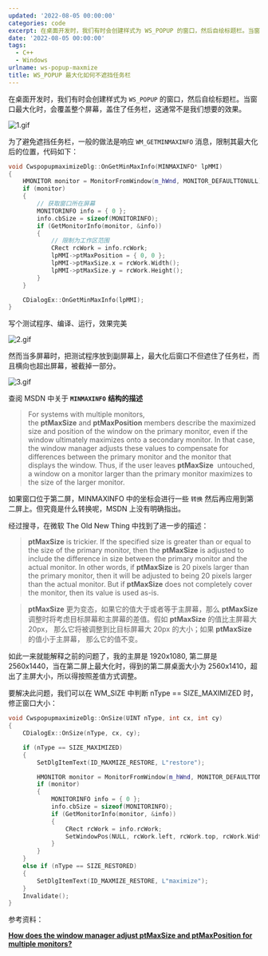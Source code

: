 ```yaml
---
updated: '2022-08-05 00:00:00'
categories: code
excerpt: 在桌面开发时，我们有时会创建样式为 WS_POPUP 的窗口，然后自绘标题栏。当窗口最大化时，会覆盖整个屏幕，盖住了任务栏，这通常不是我们想要的效果。
date: '2022-08-05 00:00:00'
tags:
  - C++
  - Windows
urlname: ws-popup-maxmize
title: WS_POPUP 最大化如何不遮挡任务栏
---
```


在桌面开发时，我们有时会创建样式为 `WS_POPUP` 的窗口，然后自绘标题栏。当窗口最大化时，会覆盖整个屏幕，盖住了任务栏，这通常不是我们想要的效果。


![1.gif](https://s.z4none.me/blog/512c58872c71c0e355ea3ca7126119da.gif)


为了避免遮挡任务栏，一般的做法是响应 `WM_GETMINMAXINFO` 消息，限制其最大化后的位置，代码如下：


```c++
void CwspopupmaximizeDlg::OnGetMinMaxInfo(MINMAXINFO* lpMMI)
{
    HMONITOR monitor = MonitorFromWindow(m_hWnd, MONITOR_DEFAULTTONULL);
    if (monitor)
    {
        // 获取窗口所在屏幕
        MONITORINFO info = { 0 };
        info.cbSize = sizeof(MONITORINFO);
        if (GetMonitorInfo(monitor, &info))
        {
            // 限制为工作区范围
            CRect rcWork = info.rcWork;
            lpMMI->ptMaxPosition = { 0, 0 };
            lpMMI->ptMaxSize.x = rcWork.Width();
            lpMMI->ptMaxSize.y = rcWork.Height();
        }
    }

    CDialogEx::OnGetMinMaxInfo(lpMMI);
}
```


写个测试程序、编译、运行，效果完美


![2.gif](https://s.z4none.me/blog/73acc171ca2975b9198d468f794e9e81.gif)


然而当多屏幕时，把测试程序放到副屏幕上，最大化后窗口不但遮住了任务栏，而且横向也超出屏幕，被截掉一部分。


![3.gif](https://s.z4none.me/blog/e57337ba209e521654e981d565f64b30.gif)


查阅 MSDN 中关于 **`MINMAXINFO`** **结构的描述**


> For systems with multiple monitors, the **ptMaxSize** and **ptMaxPosition** members describe the maximized size and position of the window on the primary monitor, even if the window ultimately maximizes onto a secondary monitor. In that case, the window manager adjusts these values to compensate for differences between the primary monitor and the monitor that displays the window. Thus, if the user leaves **ptMaxSize**  untouched, a window on a monitor larger than the primary monitor maximizes to the size of the larger monitor.


如果窗口位于第二屏，MINMAXINFO 中的坐标会进行一些 `转换` 然后再应用到第二屏上。但究竟是什么转换呢，MSDN 上没有明确指出。


经过搜寻，在微软 The Old New Thing 中找到了进一步的描述：


> **ptMax­Size** is trickier. If the specified size is greater than or equal to the size of the primary monitor, then the **ptMax­Size** is adjusted to include the difference in size between the primary monitor and the actual monitor. In other words, if **ptMax­Size** is 20 pixels larger than the primary monitor, then it will be adjusted to being 20 pixels larger than the actual monitor. But if **ptMax­Size** does not completely cover the monitor, then its value is used as-is.


> **ptMax­Size** 更为变态，如果它的值大于或者等于主屏幕，那么 **ptMax­Size** 调整时将考虑目标屏幕和主屏幕的差值。假如 **ptMax­Size**  的值比主屏幕大 20px， 那么它将被调整到比目标屏幕大 20px 的大小；如果 **ptMax­Size** 的值小于主屏幕， 那么它的值不变。


如此一来就能解释之前的问题了，我的主屏是 1920x1080, 第二屏是 2560x1440，当在第二屏上最大化时，得到的第二屏桌面大小为 2560x1410，超出了主屏大小，所以得按照差值方式调整。


要解决此问题，我们可以在 WM_SIZE 中判断 nType == SIZE_MAXIMIZED 时，修正窗口大小：


```c++
void CwspopupmaximizeDlg::OnSize(UINT nType, int cx, int cy)
{
    CDialogEx::OnSize(nType, cx, cy);

    if (nType == SIZE_MAXIMIZED)
    {
        SetDlgItemText(ID_MAXMIZE_RESTORE, L"restore");

        HMONITOR monitor = MonitorFromWindow(m_hWnd, MONITOR_DEFAULTTONULL);
        if (monitor)
        {
            MONITORINFO info = { 0 };
            info.cbSize = sizeof(MONITORINFO);
            if (GetMonitorInfo(monitor, &info))
            {
                CRect rcWork = info.rcWork;
                SetWindowPos(NULL, rcWork.left, rcWork.top, rcWork.Width(), rcWork.Height(), SWP_SHOWWINDOW);
            }
        }
    }
    else if (nType == SIZE_RESTORED)
    {
        SetDlgItemText(ID_MAXMIZE_RESTORE, L"maximize");
    }
    Invalidate();
} 
```



参考资料：


[**How does the window manager adjust ptMaxSize and ptMaxPosition for multiple monitors?**](https://devblogs.microsoft.com/oldnewthing/20150501-00/?p=44964)

